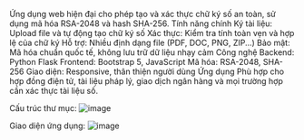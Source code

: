 
Ứng dụng web hiện đại cho phép tạo và xác thực chữ ký số an toàn, sử dụng mã hóa RSA-2048 và hash SHA-256.
        Tính năng chính
                Ký tài liệu: Upload file và tự động tạo chữ ký số
                Xác thực: Kiểm tra tính toàn vẹn và hợp lệ của chữ ký
                Hỗ trợ: Nhiều định dạng file (PDF, DOC, PNG, ZIP...)
                Bảo mật: Mã hóa chuẩn quốc tế, không lưu trữ dữ liệu nhạy cảm
        Công nghệ
                Backend: Python Flask
                Frontend: Bootstrap 5, JavaScript
                Mã hóa: RSA-2048, SHA-256
                Giao diện: Responsive, thân thiện người dùng
        Ứng dụng
                Phù hợp cho hợp đồng điện tử, tài liệu pháp lý, giao dịch ngân hàng và mọi trường hợp cần xác thực tài liệu số.

Cấu trúc thư mục:
![image](https://github.com/user-attachments/assets/e15525b2-d494-4d01-a0b7-d06bbc51847c)

Giao diện ứng dụng:
![image](https://github.com/user-attachments/assets/50bb0648-b333-4fec-a3e0-7b5111418711)
